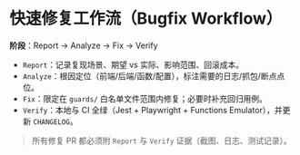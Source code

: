 # 快速修复工作流（Bugfix Workflow）

**阶段**：Report → Analyze → Fix → Verify

- `Report`：记录复现场景、期望 vs 实际、影响范围、回滚成本。
- `Analyze`：根因定位（前端/后端/函数/配置），标注需要的日志/抓包/断点点位。
- `Fix`：限定在 `guards/` 白名单文件范围内修复；必要时补充回归用例。
- `Verify`：本地与 CI 全绿（Jest + Playwright + Functions Emulator），并更新 `CHANGELOG`。

> 所有修复 PR 都必须附 `Report` 与 `Verify` 证据（截图、日志、测试记录）。